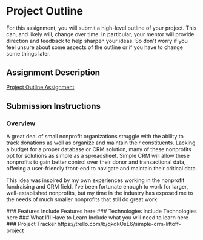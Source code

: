 # Project Outline
For this assignment, you will submit a high-level outline of your project. This can, and likely will, change over time. In particular, your mentor will provide direction and feedback to help sharpen your ideas. So don't worry if you feel unsure about some aspects of the outline or if you have to change some things later.

## Assignment Description
[Project Outline Assignment](https://education.launchcode.org/liftoff/modules/assignments/project-outline)

## Submission Instructions

### Overview
<p>A great deal of small nonprofit organizations struggle with the ability to track donations as well as organize and maintain their constituents. Lacking a budget for a proper database or CRM solution, many of these nonprofits opt for solutions as simple as a spreadsheet. 
Simple CRM will allow these nonprofits to gain better control over their donor and transactional data, offering a user-friendly front-end to navigate and maintain their critical data.</p>

<p>This idea was inspired by my own experiences working in the nonprofit fundraising and CRM field. I've been fortunate enough to work for larger, well-established nonprofits, but my time in the industry has exposed me to the needs of much smaller nonprofits that still do great work.</p>
### Features
Include Features here
### Technologies
Include Technologies here
### What I'll Have to Learn
Include what you will need to learn here
### Project Tracker
https://trello.com/b/qkdkOsE6/simple-crm-liftoff-project
